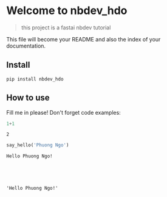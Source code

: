 
<!--

#################################################
### THIS FILE WAS AUTOGENERATED! DO NOT EDIT! ###
#################################################
# file to edit: index.ipynb
# command to build the docs after a change: nbdev_build_docs

-->

# Welcome to nbdev_hdo

> this project is a fastai nbdev tutorial


This file will become your README and also the index of your documentation.

## Install

`pip install nbdev_hdo`

## How to use

Fill me in please! Don't forget code examples:
<div class="codecell" markdown="1">
<div class="input_area" markdown="1">

```python
1+1
```

</div>
<div class="output_area" markdown="1">




    2



</div>

</div>
<div class="codecell" markdown="1">
<div class="input_area" markdown="1">

```python
say_hello('Phuong Ngo')
```

</div>
<div class="output_area" markdown="1">

    Hello Phuong Ngo!





    'Hello Phuong Ngo!'



</div>

</div>
